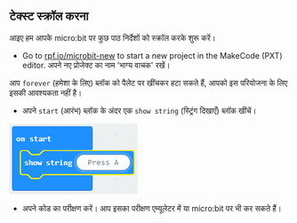 ## टेक्स्ट स्क्रॉल करना

आइए हम आपके micro:bit पर कुछ पाठ निर्देशों को स्क्रॉल करके शुरू करें।

+ Go to <a href="https://rpf.io/microbit-new" target="_blank">rpf.io/microbit-new</a> to start a new project in the MakeCode (PXT) editor. अपने नए प्रोजेक्ट का नाम 'भाग्य वाचक' रखें।

आप `forever` (हमेशा के लिए) ब्लॉक को पैलेट पर खींचकर हटा सकते हैं, आपको इस परियोजना के लिए इसकी आवश्यकता नहीं है।

+ अपने `start` (आरंभ) ब्लॉक के अंदर एक `show string` (स्ट्रिंग दिखाएँ) ब्लॉक खींचें।

![स्क्रीनशॉट](images/fortune-press-a.png)

+ अपने कोड का परीक्षण करें। आप इसका परीक्षण एम्यूलेटर में या micro:bit पर भी कर सकते हैं।